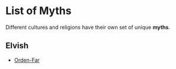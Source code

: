 # List of Myths

Different cultures and religions have their own set of unique **myths**.

## Elvish

- [Orden-Far](Orden-Far)